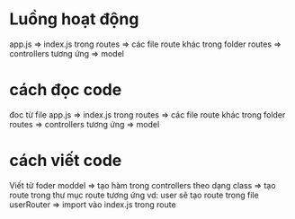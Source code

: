 # Luồng hoạt động 

app.js => index.js trong routes => các file route khác trong folder routes => controllers tương ứng => model 

# cách đọc code 
 đoc từ file app.js => index.js trong routes => các file route khác trong folder routes => controllers tương ứng => model 

 # cách viết code 

 Viết từ foder moddel => tạo hàm trong controllers theo dạng class => tạo route trong thư mục route tương ứng vd: user sẽ tạo route trong file userRouter => import vào index.js trong route